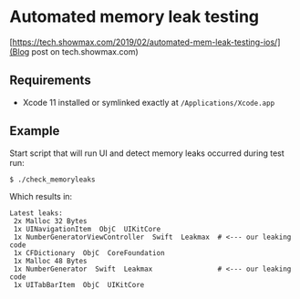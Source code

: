 # Automated memory leak testing

[https://tech.showmax.com/2019/02/automated-mem-leak-testing-ios/](Blog post on tech.showmax.com)

## Requirements

- Xcode 11 installed or symlinked exactly at `/Applications/Xcode.app`

## Example

Start script that will run UI and detect memory leaks occurred during test run:

```
$ ./check_memoryleaks
```

Which results in:

```
Latest leaks:
 2x Malloc 32 Bytes
 1x UINavigationItem  ObjC  UIKitCore
 1x NumberGeneratorViewController  Swift  Leakmax  # <--- our leaking code
 1x CFDictionary  ObjC  CoreFoundation
 1x Malloc 48 Bytes
 1x NumberGenerator  Swift  Leakmax                # <--- our leaking code
 1x UITabBarItem  ObjC  UIKitCore
```